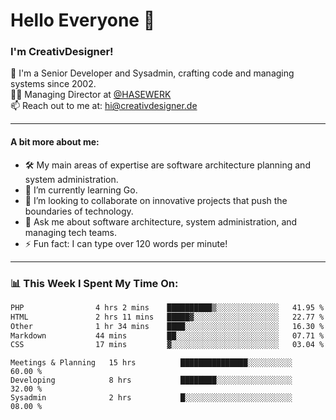 # Hello Everyone 👋

### I'm CreativDesigner!

🔭 I'm a Senior Developer and Sysadmin, crafting code and managing systems since 2002.  
👨‍💼 Managing Director at [@HASEWERK](https://github.com/HASEWERK)  
📫 Reach out to me at: [hi@creativdesigner.de](mailto:hi@creativdesigner.de)  

---

#### A bit more about me:

- 🛠 My main areas of expertise are software architecture planning and system administration.
- 🌱 I’m currently learning Go.
- 👯 I’m looking to collaborate on innovative projects that push the boundaries of technology.
- 💬 Ask me about software architecture, system administration, and managing tech teams.
- ⚡ Fun fact: I can type over 120 words per minute!  

---

### 📊 **This Week I Spent My Time On:**

<!--START_SECTION:waka-->

```txt
PHP                4 hrs 2 mins    ██████████▒░░░░░░░░░░░░░░   41.95 %
HTML               2 hrs 11 mins   █████▓░░░░░░░░░░░░░░░░░░░   22.77 %
Other              1 hr 34 mins    ████░░░░░░░░░░░░░░░░░░░░░   16.30 %
Markdown           44 mins         ██░░░░░░░░░░░░░░░░░░░░░░░   07.71 %
CSS                17 mins         ▓░░░░░░░░░░░░░░░░░░░░░░░░   03.04 %
```

<!--END_SECTION:waka-->

```text
Meetings & Planning   15 hrs          ███████████████░░░░░░░░░░   60.00 % 
Developing            8 hrs           ████████░░░░░░░░░░░░░░░░░   32.00 % 
Sysadmin              2 hrs           █░░░░░░░░░░░░░░░░░░░░░░░░   08.00 %

